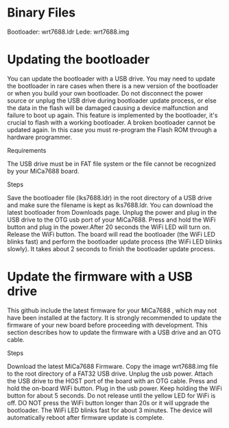 # Binary Files

Bootloader: wrt7688.ldr 
Lede: wrt7688.img


# Updating the bootloader

You can update the bootloader with a USB drive. 
You may need to update the bootloader in rare cases when there is a new version of the bootloader or when you build your own bootloader.
Do not disconnect the power source or unplug the USB drive during bootloader update process, or else the data in the flash will be damaged causing a device malfunction and failure to boot up again.
This feature is implemented by the bootloader, it's crucial to flash with a working bootloader. A broken bootloader cannot be updated again. In this case you must re-program the Flash ROM through a hardware programmer.

Requirements

The USB drive must be in FAT file system or the file cannot be recognized by your MiCa7688 board.

Steps

Save the bootloader file (lks7688.ldr) in the root directory of a USB drive and make sure the filename is kept as lks7688.ldr. You can download the latest bootloader from Downloads page.
Unplug the power and plug in the USB drive to the OTG usb port of your MiCa7688.
Press and hold the WiFi button and plug in the power.After 20 seconds the WiFi LED will turn on. Release the WiFi button.
The board will read the bootloader (the WiFi LED blinks fast) and perform the bootloader update process (the WiFi LED blinks slowly). 
It takes about 2 seconds to finish the bootloader update process.


# Update the firmware with a USB drive

This github include the latest firmware for your MiCa7688 ,  which may not have been installed at the factory. It is strongly recommended to update the firmware of your new board before proceeding with development. This section describes how to update the firmware with a USB drive and an OTG cable. 

Steps

Download the latest MiCa7688 Firmware.
Copy the image wrt7688.img file to the root directory of a FAT32 USB drive.
Unplug the usb power.
Attach the USB drive to the HOST port of the board with an OTG cable.
Press and hold the on-board WiFi button.
Plug in the usb power.
Keep holding the WiFi button for about 5 seconds. Do not release until the yellow LED for WiFi is off.
DO NOT press the WiFi button longer than 20s or it will upgrade the bootloader.
The WiFi LED blinks fast for about 3 minutes.
The device will automatically reboot after firmware update is complete.


